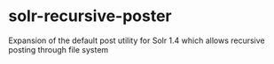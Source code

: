 # solr-recursive-poster
Expansion of the default post utility for Solr 1.4 which allows recursive posting through file system 

